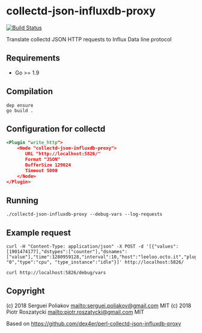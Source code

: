 # collectd-json-influxdb-proxy

<!-- markdownlint-disable MD013 -->
[![Build Status](https://secure.travis-ci.org/dex4er/collectd-json-influxdb-proxy.svg)](http://travis-ci.org/dex4er/collectd-json-influxdb-proxy)
<!-- markdownlint-enable MD013 -->

Translate collectd JSON HTTP requests to Influx Data line protocol

## Requirements

* Go >= 1.9

## Compilation

```console
dep ensure
go build .
```

## Configuration for collectd

```xml
<Plugin "write_http">
    <Node "collectd-json-influxdb-proxy">
       URL "http://localhost:5826/"
       Format "JSON"
       BufferSize 129024
       Timeout 5000
    </Node>
</Plugin>
```

## Running

```console
./collectd-json-influxdb-proxy --debug-vars --log-requests
```

## Example request

<!-- markdownlint-disable MD013 -->

```console
curl -H "Content-Type: application/json" -X POST -d '[{"values":  [1901474177],"dstypes":["counter"],"dsnames":["value"],"time":1280959128,"interval":10,"host":"leeloo.octo.it","plugin":"cpu","plugin_instance": "0","type":"cpu", "type_instance":"idle"}]' http://localhost:5826/

curl http://localhost:5826/debug/vars
```

<!-- markdownlint-enable MD013 -->

## Copyright

(c) 2018 Serguei Poliakov <mailto:serguei.poliakov@gmail.com> MIT
(c) 2018 Piotr Roszatycki <mailto:piotr.roszatycki@gmail.com> MIT

Based on
<https://github.com/dex4er/perl-collectd-json-influxdb-proxy>
